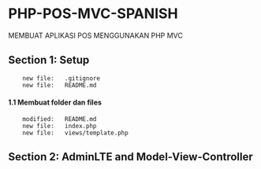 # PHP-POS-MVC-SPANISH 
MEMBUAT APLIKASI POS MENGGUNAKAN PHP MVC


## Section 1: Setup

        new file:   .gitignore
        new file:   README.md


#### 1.1 Membuat folder dan files

        modified:   README.md
        new file:   index.php
        new file:   views/template.php


## Section 2: AdminLTE and Model-View-Controller

